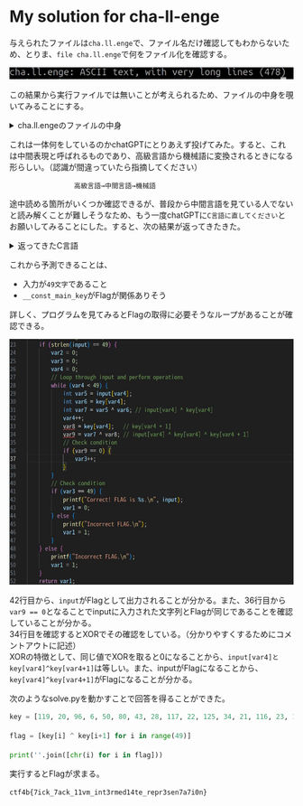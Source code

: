 # My solution for cha-ll-enge
与えられたファイルは`cha.ll.enge`で、ファイル名だけ確認してもわからないため、とりま、`file cha.ll.enge`で何をファイル化を確認する。

![](../assets/file.jpg)

この結果から実行ファイルでは無いことが考えられるため、ファイルの中身を覗いてみることにする。

<details>
    <summary>cha.ll.engeのファイルの中身</summary>

@__const.main.key = private unnamed_addr constant [50 x i32] [i32 119, i32 20, i32 96, i32 6, i32 50, i32 80, i32 43, i32 28, i32 117, i32 22, i32 125, i32 34, i32 21, i32 116, i32 23, i32 124, i32 35, i32 18, i32 35, i32 85, i32 56, i32 103, i32 14, i32 96, i32 20, i32 39, i32 85, i32 56, i32 93, i32 57, i32 8, i32 60, i32 72, i32 45, i32 114, i32 0, i32 101, i32 21, i32 103, i32 84, i32 39, i32 66, i32 44, i32 27, i32 122, i32 77, i32 36, i32 20, i32 122, i32 7], align 16
@.str = private unnamed_addr constant [14 x i8] c"Input FLAG : \00", align 1
@.str.1 = private unnamed_addr constant [3 x i8] c"%s\00", align 1
@.str.2 = private unnamed_addr constant [22 x i8] c"Correct! FLAG is %s.\0A\00", align 1
@.str.3 = private unnamed_addr constant [16 x i8] c"Incorrect FLAG.\00", align 1

; Function Attrs: noinline nounwind optnone uwtable
define dso_local i32 @main() #0 {
  %1 = alloca i32, align 4
  %2 = alloca [70 x i8], align 16
  %3 = alloca [50 x i32], align 16
  %4 = alloca i32, align 4
  %5 = alloca i32, align 4
  %6 = alloca i64, align 8
  store i32 0, i32* %1, align 4
  %7 = bitcast [50 x i32]* %3 to i8*
  call void @llvm.memcpy.p0i8.p0i8.i64(i8* align 16 %7, i8* align 16 bitcast ([50 x i32]* @__const.main.key to i8*), i64 200, i1 false)
  %8 = call i32 (i8*, ...) @printf(i8* noundef getelementptr inbounds ([14 x i8], [14 x i8]* @.str, i64 0, i64 0))
  %9 = getelementptr inbounds [70 x i8], [70 x i8]* %2, i64 0, i64 0
  %10 = call i32 (i8*, ...) @__isoc99_scanf(i8* noundef getelementptr inbounds ([3 x i8], [3 x i8]* @.str.1, i64 0, i64 0), i8* noundef %9)
  %11 = getelementptr inbounds [70 x i8], [70 x i8]* %2, i64 0, i64 0
  %12 = call i64 @strlen(i8* noundef %11) #4
  %13 = icmp eq i64 %12, 49
  br i1 %13, label %14, label %48

14:                                               ; preds = %0
  store i32 0, i32* %4, align 4
  store i32 0, i32* %5, align 4
  store i64 0, i64* %6, align 8
  br label %15

15:                                               ; preds = %38, %14
  %16 = load i64, i64* %6, align 8
  %17 = icmp ult i64 %16, 49
  br i1 %17, label %18, label %41

18:                                               ; preds = %15
  %19 = load i64, i64* %6, align 8
  %20 = getelementptr inbounds [70 x i8], [70 x i8]* %2, i64 0, i64 %19
  %21 = load i8, i8* %20, align 1
  %22 = sext i8 %21 to i32
  %23 = load i64, i64* %6, align 8
  %24 = getelementptr inbounds [50 x i32], [50 x i32]* %3, i64 0, i64 %23
  %25 = load i32, i32* %24, align 4
  %26 = xor i32 %22, %25
  %27 = load i64, i64* %6, align 8
  %28 = add i64 %27, 1
  %29 = getelementptr inbounds [50 x i32], [50 x i32]* %3, i64 0, i64 %28
  %30 = load i32, i32* %29, align 4
  %31 = xor i32 %26, %30
  store i32 %31, i32* %5, align 4
  %32 = load i32, i32* %5, align 4
  %33 = icmp eq i32 %32, 0
  br i1 %33, label %34, label %37

34:                                               ; preds = %18
  %35 = load i32, i32* %4, align 4
  %36 = add nsw i32 %35, 1
  store i32 %36, i32* %4, align 4
  br label %37

37:                                               ; preds = %34, %18
  br label %38

38:                                               ; preds = %37
  %39 = load i64, i64* %6, align 8
  %40 = add i64 %39, 1
  store i64 %40, i64* %6, align 8
  br label %15, !llvm.loop !6

41:                                               ; preds = %15
  %42 = load i32, i32* %4, align 4
  %43 = icmp eq i32 %42, 49
  br i1 %43, label %44, label %47

44:                                               ; preds = %41
  %45 = getelementptr inbounds [70 x i8], [70 x i8]* %2, i64 0, i64 0
  %46 = call i32 (i8*, ...) @printf(i8* noundef getelementptr inbounds ([22 x i8], [22 x i8]* @.str.2, i64 0, i64 0), i8* noundef %45)
  store i32 0, i32* %1, align 4
  br label %50

47:                                               ; preds = %41
  br label %48

48:                                               ; preds = %47, %0
  %49 = call i32 @puts(i8* noundef getelementptr inbounds ([16 x i8], [16 x i8]* @.str.3, i64 0, i64 0))
  store i32 1, i32* %1, align 4
  br label %50

50:                                               ; preds = %48, %44
  %51 = load i32, i32* %1, align 4
  ret i32 %51
}


</details>


これは一体何をしているのかchatGPTにとりあえず投げてみた。すると、これは中間表現と呼ばれるものであり、高級言語から機械語に変換されるときになる形らしい。（認識が間違っていたら指摘してください）

                    高級言語→中間言語→機械語

途中読める箇所がいくつか確認できるが、普段から中間言語を見ている人でないと読み解くことが難しそうなため、もう一度chatGPTに`C言語に直してください`とお願いしてみることにした。すると、次の結果が返ってきたきた。

<details>
    <summary>返ってきたC言語</summary>

#include <stdio.h>
#include <string.h>
// Constant array representing the key
const int __const_main_key[50] = {119, 20, 96, 6, 50, 80, 43, 28, 117, 22, 125, 34, 21, 116, 23, 124, 35, 18, 35, 85, 56, 103, 14, 96, 20, 39, 85, 56, 93, 57, 8, 60, 72, 45, 114, 0, 101, 21, 103, 84, 39, 66, 44, 27, 122, 77, 36, 20, 122, 7};
// Strings for output messages
const char __str[] = "Input FLAG : ";
const char __str1[] = "%s";
const char __str2[] = "Correct! FLAG is %s.\n";
const char __str3[] = "Incorrect FLAG.\n";
int main() {
    int var1;
    char input[70];
    int key[50];
    int var2;
    int var3;
    long long var4;
    // Initialize key array with constant values
    memcpy(key, __const_main_key, sizeof(__const_main_key));
    printf("%s", __str);
    scanf("%s", input);
    // Check length of input
    if (strlen(input) == 49) {
        var2 = 0;
        var3 = 0;
        var4 = 0;
        // Loop through input and perform operations
        while (var4 < 49) {
            int var5 = input[var4];
            int var6 = key[var4];
            int var7 = var5 ^ var6;
            var4++;
            var8 = key[var4];
            var9 = var7 ^ var8;
            // Check condition
            if (var9 == 0) {
                var3++;
            }
        }
        // Check condition
        if (var3 == 49) {
            printf("Correct! FLAG is %s.\n", input);
            var1 = 0;
        } else {
            printf("Incorrect FLAG.\n");
            var1 = 1;
        }
    } else {
        printf("Incorrect FLAG.\n");
        var1 = 1;
    }
    return var1;
}

</details>

これから予測できることは、
- 入力が`49文字`であること
- `__const_main_key`がFlagが関係ありそう

詳しく、プログラムを見てみるとFlagの取得に必要そうなループがあることが確認できる。

![](../assets/flag.jpg)

42行目から、`input`がFlagとして出力されることが分かる。また、36行目から`var9 == 0`となることでinputに入力された文字列とFlagが同じであることを確認していることが分かる。  
34行目を確認するとXORでその確認をしている。（分かりやすくするためにコメントアウトに記述）  
XORの特徴として、同じ値でXORを取ると0になることから、`input[var4]とkey[var4]^key[var4+1]`は等しい。また、inputがFlagになることから、`key[var4]^key[var4+1]`がFlagになることが分かる。

次のようなsolve.pyを動かすことで回答を得ることができた。

```python
key = [119, 20, 96, 6, 50, 80, 43, 28, 117, 22, 125, 34, 21, 116, 23, 124, 35, 18, 35, 85, 56, 103, 14, 96, 20, 39, 85, 56, 93, 57, 8, 60, 72, 45, 114, 0, 101, 21, 103, 84, 39, 66, 44, 27, 122, 77, 36, 20, 122, 7]

flag = [key[i] ^ key[i+1] for i in range(49)]

print(''.join([chr(i) for i in flag]))
```

実行するとFlagが求まる。

`ctf4b{7ick_7ack_11vm_int3rmed14te_repr3sen7a7i0n}`